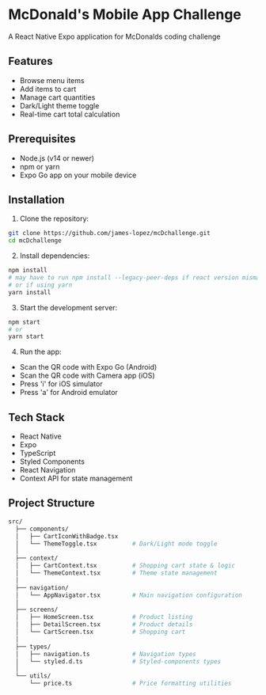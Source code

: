 # McDonald's Mobile App Challenge
A React Native Expo application for McDonalds coding challenge

## Features
- Browse menu items
- Add items to cart
- Manage cart quantities
- Dark/Light theme toggle
- Real-time cart total calculation

## Prerequisites
- Node.js (v14 or newer)
- npm or yarn
- Expo Go app on your mobile device

## Installation

1. Clone the repository:
```bash
git clone https://github.com/james-lopez/mcDchallenge.git
cd mcDchallenge
```

2. Install dependencies:
```bash
npm install
# may have to run npm install --legacy-peer-deps if react version mismatches
# or if using yarn
yarn install
```

3. Start the development server:
```bash
npm start
# or
yarn start
```

4. Run the app:
- Scan the QR code with Expo Go (Android)
- Scan the QR code with Camera app (iOS)
- Press 'i' for iOS simulator
- Press 'a' for Android emulator

## Tech Stack
- React Native
- Expo
- TypeScript
- Styled Components
- React Navigation
- Context API for state management

## Project Structure
```bash
src/
  ├── components/
  │   ├── CartIconWithBadge.tsx
  │   └── ThemeToggle.tsx          # Dark/Light mode toggle
  │
  ├── context/
  │   ├── CartContext.tsx          # Shopping cart state & logic
  │   └── ThemeContext.tsx         # Theme state management
  │
  ├── navigation/
  │   └── AppNavigator.tsx         # Main navigation configuration
  │
  ├── screens/
  │   ├── HomeScreen.tsx           # Product listing
  │   ├── DetailScreen.tsx         # Product details
  │   └── CartScreen.tsx           # Shopping cart
  │
  ├── types/
  │   ├── navigation.ts            # Navigation types
  │   └── styled.d.ts              # Styled-components types
  │
  └── utils/
      └── price.ts                 # Price formatting utilities
```
